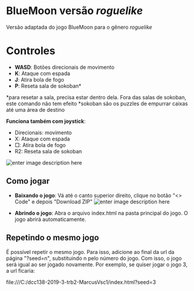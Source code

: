 # BlueMoon versão *roguelike*

Versão adaptada do jogo BlueMoon para o gênero *roguelike*


# Controles

 - **WASD**: Botões direcionais de movimento
 - **K**: Ataque com espada
 - **J**: Atira bola de fogo
 - **P**: Reseta sala de sokoban*

*para resetar a sala, precisa estar dentro dela. Fora das salas de sokoban, este comando não tem efeito
*sokoban são os puzzles de empurrar caixas até uma área de destino

**Funciona também com joystick**:
- Direcionais: movimento
- X: Ataque com espada
- □: Atira bola de fogo
- R2: Reseta sala de sokoban

![enter image description here](https://p7.hiclipart.com/preview/348/543/811/playstation-3-black-sixaxis-playstation-2-playstation-4-gamepad.jpg)

## Como jogar

- **Baixando o jogo**:
Vá até o canto superior direito, clique no botão "<> Code" e depois "Download ZIP"
![enter image description here](https://i.imgur.com/dQHimFf.png)

- **Abrindo o jogo**:
Abra o arquivo index.html na pasta principal do jogo. O jogo abrirá automaticamente.

## Repetindo o mesmo jogo

É possível repetir o mesmo jogo. Para isso, adicione ao final da url da página "?seed=n", substituindo n pelo número do jogo. Com isso, o jogo será igual ao ser jogado novamente. Por exemplo, se quiser jogar o jogo 3, a url ficaria:

file:///C:/dcc138-2019-3-trb2-MarcusVsc1/index.html?seed=3